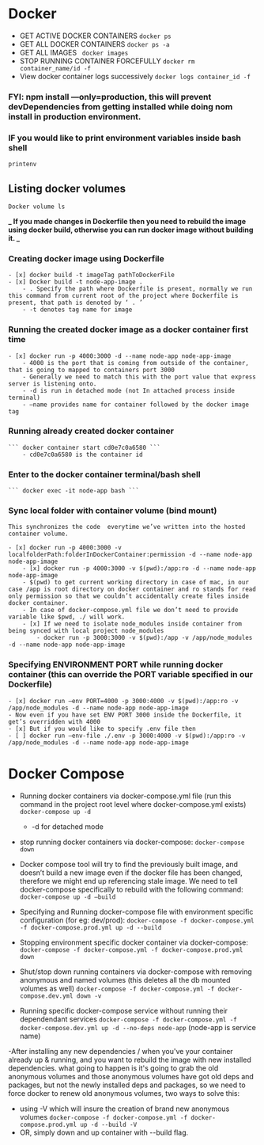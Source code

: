 # Docker

- GET ACTIVE DOCKER CONTAINERS
  `docker ps`
- GET ALL DOCKER CONTAINERS
  `docker ps -a`
- GET ALL IMAGES
  ` docker images`
- STOP RUNNING CONTAINER FORCEFULLY
  `docker rm container_name/id -f `
- View docker container logs successively
  `docker logs container_id -f`

### FYI: npm install —only=production, this will prevent devDependencies from getting installed while doing nom install in production environment.

### IF you would like to print environment variables inside bash shell

`printenv`

## Listing docker volumes

`Docker volume ls`

**_ If you made changes in Dockerfile then you need to rebuild the image using docker build, otherwise you can run docker image without building it. _**

### Creating docker image using Dockerfile

    - [x] docker build -t imageTag pathToDockerFile
    - [x] Docker build -t node-app-image .
        - . Specify the path where Dockerfile is present, normally we run this command from current root of the project where Dockerfile is present, that path is denoted by ‘ . ’
        - -t denotes tag name for image

### Running the created docker image as a docker container first time

    - [x] docker run -p 4000:3000 -d --name node-app node-app-image
        - 4000 is the port that is coming from outside of the container,  that is going to mapped to containers port 3000
        - Generally we need to match this with the port value that express server is listening onto.
        - -d is run in detached mode (not In attached process inside terminal)
        - —name provides name for container followed by the docker image tag

### Running already created docker container

    ``` docker container start cd0e7c0a6580 ```
        - cd0e7c0a6580 is the container id

### Enter to the docker container terminal/bash shell

    ``` docker exec -it node-app bash ```

### Sync local folder with container volume (bind mount)

    This synchronizes the code  everytime we’ve written into the hosted container volume.

    - [x] docker run -p 4000:3000 -v localfolderPath:folderInDockerContainer:permission -d --name node-app node-app-image
        - [x] docker run -p 4000:3000 -v $(pwd):/app:ro -d --name node-app node-app-image
        - $(pwd) to get current working directory in case of mac, in our case /app is root directory on docker container and ro stands for read only permission so that we couldn’t accidentally create files inside docker container.
        - In case of docker-compose.yml file we don’t need to provide variable like $pwd, ./ will work.
        - [x] If we need to isolate node_modules inside container from being synced with local project node_modules
            - docker run -p 3000:3000 -v $(pwd):/app -v /app/node_modules -d --name node-app node-app-image

### Specifying ENVIRONMENT PORT while running docker container (this can override the PORT variable specified in our Dockerfile)

    - [x] docker run —env PORT=4000 -p 3000:4000 -v $(pwd):/app:ro -v /app/node_modules -d --name node-app node-app-image
    - Now even if you have set ENV PORT 3000 inside the Dockerfile, it get’s overridden with 4000
    - [x] But if you would like to specify .env file then
    - [ ] docker run —env-file ./.env -p 3000:4000 -v $(pwd):/app:ro -v /app/node_modules -d --name node-app node-app-image

# Docker Compose

- Running docker containers via docker-compose.yml file (run this command in the project root level where docker-compose.yml exists)
  `docker-compose up -d`
  - -d for detached mode
- stop running docker containers via docker-compose:
  `docker-compose down`
- Docker compose tool will try to find the previously built image, and doesn’t build a new image even if the docker file has been changed, therefore we might end up referencing stale image. We need to tell docker-compose specifically to rebuild with the following command:
  `docker-compose up -d —build`

- Specifying and Running docker-compose file with environment specific configuration (for eg: dev/prod):
  `docker-compose -f docker-compose.yml -f docker-compose.prod.yml up -d --build`

- Stopping environment specific docker container via docker-compose:
  `docker-compose -f docker-compose.yml -f docker-compose.prod.yml down `

- Shut/stop down running containers via docker-compose with removing anonymous and named volumes (this deletes all the db mounted volumes as well)
  `docker-compose -f docker-compose.yml -f docker-compose.dev.yml down -v `

- Running specific docker-compose service without running their dependendant services
  `docker-compose -f docker-compose.yml -f docker-compose.dev.yml up -d --no-deps node-app`
  (node-app is service name)

-After installing any new dependencies / when you've your container already up & running, and you want to rebuild the image with new installed dependencies.
what going to happen is it's going to grab the old anonymous volumes and those anonymous volumes have got old deps and packages, but not the newly installed deps and packages, so we need to force docker to renew old anonymous volumes, two ways to solve this:

- using -V which will insure the creation of brand new anonymous volumes
  `docker-compose -f docker-compose.yml -f docker-compose.prod.yml up -d --build -V`
- OR, simply down and up container with --build flag.
